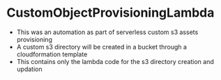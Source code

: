 # CustomObjectProvisioningLambda
- This was an automation as part of serverless custom s3 assets provisioning
- A custom s3 directory will be created in a bucket through a cloudformation template
- This contains only the lambda code for the s3 directory creation and updation
